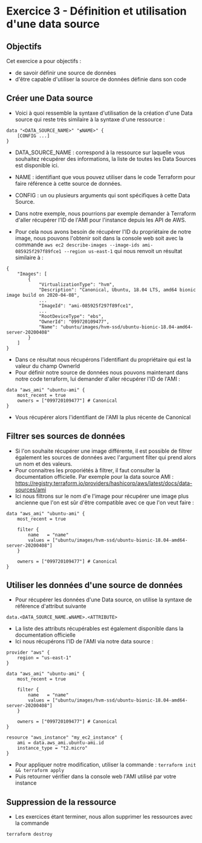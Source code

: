 # Exercice 3 - Définition et utilisation d'une data source

## Objectifs
Cet exercice a pour objectifs : 
* de savoir définir une source de données 
* d'être capable d'utiliser la source de données définie dans son code

## Créer une Data source

* Voici à quoi ressemble la syntaxe d'utilisation de la création d'une Data source qui reste très similaire à la syntaxe d'une ressource :
```
data "<DATA_SOURCE_NAME>" "≶NAME>" {
    [CONFIG ...]
}
```
   * DATA_SOURCE_NAME : correspond à la ressource sur laquelle vous souhaitez récupérer des informations, la liste de toutes les Data Sources est disponible ici.
   * NAME : identifiant que vous pouvez utiliser dans le code Terraform pour faire référence à cette source de données.
   * CONFIG : un ou plusieurs arguments qui sont spécifiques à cette Data Source.

* Dans notre exemple, nous pourrions par exemple demander à Terraform d'aller récupérer l'ID de l'AMI pour l'instance depuis les API de AWS. 
* Pour cela nous avons besoin de récupérer l'ID du propriétaire de notre image, nous pouvons l'obtenir soit dans la console web soit avec la commande `aws ec2 describe-images --image-ids ami-085925f297f89fce1 --region us-east-1` qui nous renvoit un résultat similaire à :
```
{
    "Images": [
        {
            "VirtualizationType": "hvm", 
            "Description": "Canonical, Ubuntu, 18.04 LTS, amd64 bionic image build on 2020-04-08",
            ...
            "ImageId": "ami-085925f297f89fce1", 
            ...
            "RootDeviceType": "ebs", 
            "OwnerId": "099720109477", 
            "Name": "ubuntu/images/hvm-ssd/ubuntu-bionic-18.04-amd64-server-20200408"
        }
    ]
}
```
* Dans ce résultat nous récupérons l'identifiant du propriétaire qui est la valeur du champ OwnerId 
* Pour définir notre source de données nous pouvons maintenant dans notre code terraform, lui demander d'aller récupérer l'ID de l'AMI :
```
data "aws_ami" "ubuntu-ami" {
    most_recent = true
    owners = ["099720109477"] # Canonical
}
```
* Vous récupérer alors l'identifiant de l'AMI la plus récente de Canonical

## Filtrer ses sources de données

* Si l'on souhaite récupérer une image différente, il est possible de filtrer également les sources de données avec l'argument filter qui prend alors un nom et des valeurs. 
* Pour connaitres les proporiétés à filtrer, il faut consulter la documentation officielle. Par exemple pour la data source AMI : https://registry.terraform.io/providers/hashicorp/aws/latest/docs/data-sources/ami  
* Ici nous filtrons sur le nom d'e l'image pour récupérer une image plus ancienne que l'on est sûr d'être compatible avec ce que l'on veut faire :
```
data "aws_ami" "ubuntu-ami" {
    most_recent = true

    filter {
        name   = "name"
        values = ["ubuntu/images/hvm-ssd/ubuntu-bionic-18.04-amd64-server-20200408"]
    }

    owners = ["099720109477"] # Canonical
}
```

## Utiliser les données d'une source de données 

* Pour récupérer les données d'une Data source, on utilise la syntaxe de référence d'attribut suivante
```
data.<DATA_SOURCE_NAME.≶NAME>.<ATTRIBUTE>
```
* La liste des attributs récupérables est également disponible dans la documentation officielle
* Ici nous récupérons l'ID de l'AMI via notre data source :
```
provider "aws" {
    region = "us-east-1"
}

data "aws_ami" "ubuntu-ami" {
    most_recent = true

    filter {
        name   = "name"
        values = ["ubuntu/images/hvm-ssd/ubuntu-bionic-18.04-amd64-server-20200408"]
    }

    owners = ["099720109477"] # Canonical
}

resource "aws_instance" "my_ec2_instance" {
    ami = data.aws_ami.ubuntu-ami.id
    instance_type = "t2.micro"
}
```
* Pour appliquer notre modification, utiliser la commande : `terraform init && terraform apply`
* Puis retourner vérifier dans la console web l'AMI utilisé par votre instance

## Suppression de la ressource
* Les exercices étant terminer, nous allon supprimer les ressources avec la commande 
```
terraform destroy
```